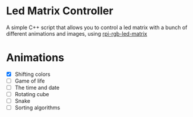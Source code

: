 # Led Matrix Controller

A simple C++ script that allows you to control a led matrix with a bunch of different animations and images, using [rpi-rgb-led-matrix](https://github.com/hzeller/rpi-rgb-led-matrix)

# Animations
- [x] Shifting colors
- [ ] Game of life
- [ ] The time and date
- [ ] Rotating cube
- [ ] Snake
- [ ] Sorting algorithms